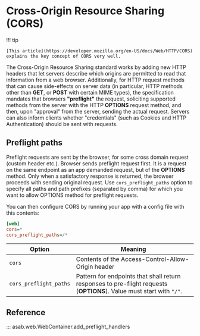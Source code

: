 # Cross-Origin Resource Sharing (CORS)

!!! tip

	[This article](https://developer.mozilla.org/en-US/docs/Web/HTTP/CORS) explains the key concept of CORS very well.

The Cross-Origin Resource Sharing standard works by adding new HTTP headers that let servers describe which origins are permitted to read that information from a web browser. Additionally, for HTTP request methods that can cause side-effects on server data (in particular, HTTP methods other than **GET**, or **POST** with certain MIME types), the specification mandates that browsers **"preflight"** the request, soliciting supported methods from the server with the HTTP **OPTIONS** request method, and then, upon "approval" from the server, sending the actual request. Servers can also inform clients whether "credentials" (such as Cookies and HTTP Authentication) should be sent with requests.


## Preflight paths

Preflight requests are sent by the browser, for some cross domain request (custom header etc.).
Browser sends preflight request first.
It is a request on the same endpoint as an app demanded request, but of the **OPTIONS** method.
Only when a satisfactory response is returned, the browser proceeds with sending original request.
Use `cors_preflight_paths` option to specify all paths and path prefixes (separated by comma) for which you
want to allow OPTIONS method for preflight requests.

You can then configure CORS by running your app with a config file with this contents:

``` ini
[web]
cors=*
cors_preflight_paths=/*
```

| Option | Meaning |
| --- | --- |
| `cors` | Contents of the Access-Control-Allow-Origin header |
| `cors_preflight_paths` | Pattern for endpoints that shall return responses to pre-flight requests (**OPTIONS**). Value must start with `"/"`. |

## Reference

::: asab.web.WebContainer.add_preflight_handlers

